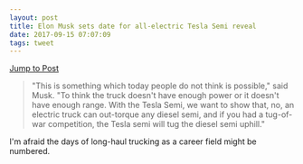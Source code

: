 ```yaml
---
layout: post
title: Elon Musk sets date for all-electric Tesla Semi reveal
date: 2017-09-15 07:07:09
tags: tweet
---
```

[Jump to Post](http://newatlas.com/tesla-electric-semi-reveal/51340/)

>"This is something which today people do not think is possible," said Musk. "To think the truck doesn't have enough power or it doesn't have enough range. With the Tesla Semi, we want to show that, no, an electric truck can out-torque any diesel semi, and if you had a tug-of-war competition, the Tesla semi will tug the diesel semi uphill."

I'm afraid the days of long-haul trucking as a career field might be numbered. 

